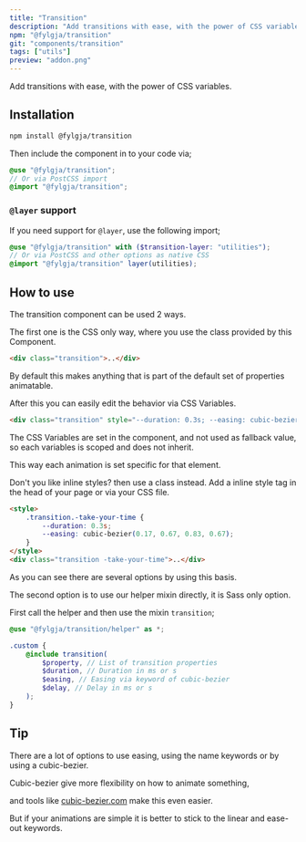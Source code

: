 ```yaml
---
title: "Transition"
description: "Add transitions with ease, with the power of CSS variables."
npm: "@fylgja/transition"
git: "components/transition"
tags: ["utils"]
preview: "addon.png"
---
```


Add transitions with ease, with the power of CSS variables.

## Installation

```bash
npm install @fylgja/transition
```

Then include the component in to your code via;

```scss
@use "@fylgja/transition";
// Or via PostCSS import
@import "@fylgja/transition";
```

### `@layer` support

If you need support for `@layer`,
use the following import;

```scss
@use "@fylgja/transition" with ($transition-layer: "utilities");
// Or via PostCSS and other options as native CSS
@import "@fylgja/transition" layer(utilities);
```

## How to use

The transition component can be used 2 ways.

The first one is the CSS only way, where you use the class provided by this Component.

```html
<div class="transition">..</div>
```

By default this makes anything that is part of the default set of properties animatable.

After this you can easily edit the behavior via CSS Variables.

```html
<div class="transition" style="--duration: 0.3s; --easing: cubic-bezier(0.17, 0.67, 0.83, 0.67);">..</div>
```

The CSS Variables are set in the component, and not used as fallback value,
so each variables is scoped and does not inherit.

This way each animation is set specific for that element.

Don't you like inline styles? then use a class instead. Add a inline style tag in the head of your page or via your CSS file.

```html
<style>
    .transition.-take-your-time {
        --duration: 0.3s;
        --easing: cubic-bezier(0.17, 0.67, 0.83, 0.67);
    }
</style>
<div class="transition -take-your-time">..</div>
```

As you can see there are several options by using this basis.

The second option is to use our helper mixin directly, it is Sass only option.

First call the helper and then use the mixin `transition`;

```scss
@use "@fylgja/transition/helper" as *;

.custom {
    @include transition(
        $property, // List of transition properties
        $duration, // Duration in ms or s
        $easing, // Easing via keyword of cubic-bezier
        $delay, // Delay in ms or s
    );
}
```

## Tip

There are a lot of options to use easing,
using the name keywords or by using a cubic-bezier.

Cubic-bezier give more flexibility on how to animate something,

and tools like [cubic-bezier.com](https://cubic-bezier.com/) make this even easier.

But if your animations are simple it is better to stick to the linear and ease-out keywords.
